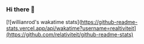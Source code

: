 ### Hi there 👋
<!--[Anurag's GitHub stats](https://github-readme-stats.vercel.app/api?username=relativiteit&count_private=true&show_icons=true)-->
<!--[![Top Langs](https://github-readme-stats.vercel.app/api/top-langs/?username=anuraghazra)](https://github.com/relativiteit/github-readme-stats)-->
[![willianrod's wakatime stats](https://github-readme-stats.vercel.app/api/wakatime?username=realtiviteit](https://github.com/relativiteit/github-readme-stats)

<!--
**Relativiteit/Relativiteit** is a ✨ _special_ ✨ repository because its `README.md` (this file) appears on your GitHub profile.

Here are some ideas to get you started:

- 🔭 I’m currently working on ...
- 🌱 I’m currently learning ...
- 👯 I’m looking to collaborate on ...
- 🤔 I’m looking for help with ...
- 💬 Ask me about ...
- 📫 How to reach me: ...
- 😄 Pronouns: ...
- ⚡ Fun fact: ...
-->
